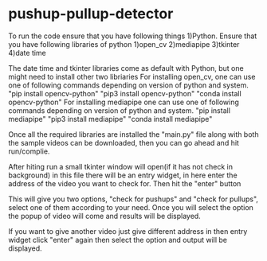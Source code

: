 # pushup-pullup-detector
To run the code ensure that you have following things
1)Python.
Ensure that you have following libraries of python
1)open_cv
2)mediapipe
3)tkinter
4)date time

The date time and tkinter libraries come as default with Python, but one might need to install other two libriaries 
For installing open_cv, one can use one of following commands depending on version of python and system.
"pip install opencv-python"
"pip3 install opencv-python"
"conda install opencv-python"
For installing mediapipe one can use one of following commands depending on version of python and system.
"pip install mediapipe"
"pip3 install mediapipe"
"conda install mediapipe"

Once all the required libraries are installed the "main.py" file along with both the sample videos can be downloaded, then you can go ahead and hit run/complie.

After hiting run a small tkinter window will open(if it has not check in background) in this file there will be an entry widget, in here enter the address of the video you want to check for.
Then hit the "enter" button

This will give you two options, "check for pushups" and "check for pullups", select one of them according to your need.
Once you will select the option the popup of video will come and results will be displayed. 

If you want to give another video just give different address in then entry widget click "enter" again then select the option and output will be displayed.
